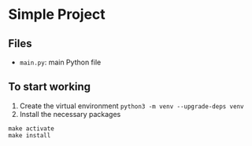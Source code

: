 # Simple Project
## Files
- `main.py`: main Python file

## To start working
1. Create the virtual environment
`python3 -m venv --upgrade-deps venv`
2. Install the necessary packages
```
make activate
make install
```
